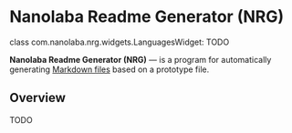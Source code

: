 <!-- This file was automatically generated by Nanolaba Readme Generator (NRG) -->
<!-- Visit https://github.com/nanolaba/readme-generator for details -->

# Nanolaba Readme Generator (NRG)

class com.nanolaba.nrg.widgets.LanguagesWidget: TODO

**Nanolaba Readme Generator (NRG)** — is a program for automatically
generating [Markdown files]( https://en.wikipedia.org/wiki/Markdown) based on a prototype file.

## Overview

TODO
